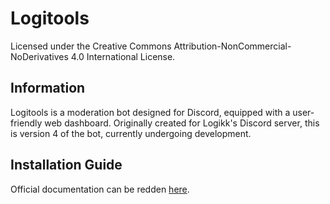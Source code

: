 # Logitools

Licensed under the Creative Commons Attribution-NonCommercial-NoDerivatives 4.0 International License.

## Information

Logitools is a moderation bot designed for Discord, equipped with a user-friendly web dashboard. Originally created for Logikk's Discord server, this is version 4 of the bot, currently undergoing development.

## Installation Guide

Official documentation can be redden [here](./install.md).